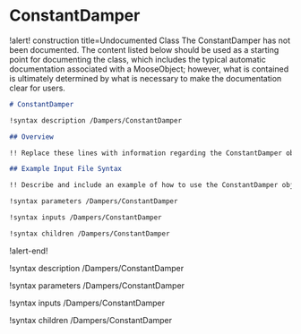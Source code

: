 # ConstantDamper

!alert! construction title=Undocumented Class
The ConstantDamper has not been documented. The content listed below should be used as a starting point for
documenting the class, which includes the typical automatic documentation associated with a
MooseObject; however, what is contained is ultimately determined by what is necessary to make the
documentation clear for users.

```markdown
# ConstantDamper

!syntax description /Dampers/ConstantDamper

## Overview

!! Replace these lines with information regarding the ConstantDamper object.

## Example Input File Syntax

!! Describe and include an example of how to use the ConstantDamper object.

!syntax parameters /Dampers/ConstantDamper

!syntax inputs /Dampers/ConstantDamper

!syntax children /Dampers/ConstantDamper
```
!alert-end!

!syntax description /Dampers/ConstantDamper

!syntax parameters /Dampers/ConstantDamper

!syntax inputs /Dampers/ConstantDamper

!syntax children /Dampers/ConstantDamper
